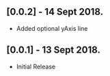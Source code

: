 ## [0.0.2] - 14 Sept 2018.

* Added optional yAxis line

## [0.0.1] - 13 Sept 2018.

* Initial Release
